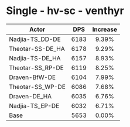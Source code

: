 # Single - hv-sc - venthyr
| Actor | DPS | Increase |
|---|:---:|:---:|
|Nadjia-TS_DD-DE|6183|9.39%|
|Theotar-SS-DE_HA|6178|9.29%|
|Nadjia-TS-DE_HA|6157|8.93%|
|Theotar-SS_RP-DE|6119|8.25%|
|Draven-BfW-DE|6104|7.99%|
|Theotar-SS_WP-DE|6086|7.68%|
|Draven-DE_HA|6035|6.76%|
|Nadjia-TS_EP-DE|6032|6.71%|
|Base|5653|0.00%|
